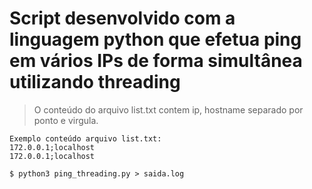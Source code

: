 # Script desenvolvido com a linguagem python que efetua ping em vários IPs de forma simultânea utilizando threading
> O conteúdo do arquivo list.txt contem ip, hostname separado por ponto e virgula.
```
Exemplo conteúdo arquivo list.txt:
172.0.0.1;localhost
172.0.0.1;localhost
```
```
$ python3 ping_threading.py > saida.log
```
